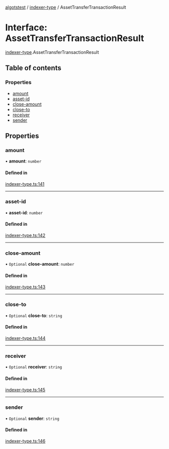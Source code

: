 [algotstest](../README.md) / [indexer-type](../modules/indexer_type.md) / AssetTransferTransactionResult

# Interface: AssetTransferTransactionResult

[indexer-type](../modules/indexer_type.md).AssetTransferTransactionResult

## Table of contents

### Properties

- [amount](indexer_type.AssetTransferTransactionResult.md#amount)
- [asset-id](indexer_type.AssetTransferTransactionResult.md#asset-id)
- [close-amount](indexer_type.AssetTransferTransactionResult.md#close-amount)
- [close-to](indexer_type.AssetTransferTransactionResult.md#close-to)
- [receiver](indexer_type.AssetTransferTransactionResult.md#receiver)
- [sender](indexer_type.AssetTransferTransactionResult.md#sender)

## Properties

### amount

• **amount**: `number`

#### Defined in

[indexer-type.ts:141](https://github.com/algorandfoundation/algokit-utils-ts/blob/b75e3eb/src/indexer-type.ts#L141)

___

### asset-id

• **asset-id**: `number`

#### Defined in

[indexer-type.ts:142](https://github.com/algorandfoundation/algokit-utils-ts/blob/b75e3eb/src/indexer-type.ts#L142)

___

### close-amount

• `Optional` **close-amount**: `number`

#### Defined in

[indexer-type.ts:143](https://github.com/algorandfoundation/algokit-utils-ts/blob/b75e3eb/src/indexer-type.ts#L143)

___

### close-to

• `Optional` **close-to**: `string`

#### Defined in

[indexer-type.ts:144](https://github.com/algorandfoundation/algokit-utils-ts/blob/b75e3eb/src/indexer-type.ts#L144)

___

### receiver

• `Optional` **receiver**: `string`

#### Defined in

[indexer-type.ts:145](https://github.com/algorandfoundation/algokit-utils-ts/blob/b75e3eb/src/indexer-type.ts#L145)

___

### sender

• `Optional` **sender**: `string`

#### Defined in

[indexer-type.ts:146](https://github.com/algorandfoundation/algokit-utils-ts/blob/b75e3eb/src/indexer-type.ts#L146)
